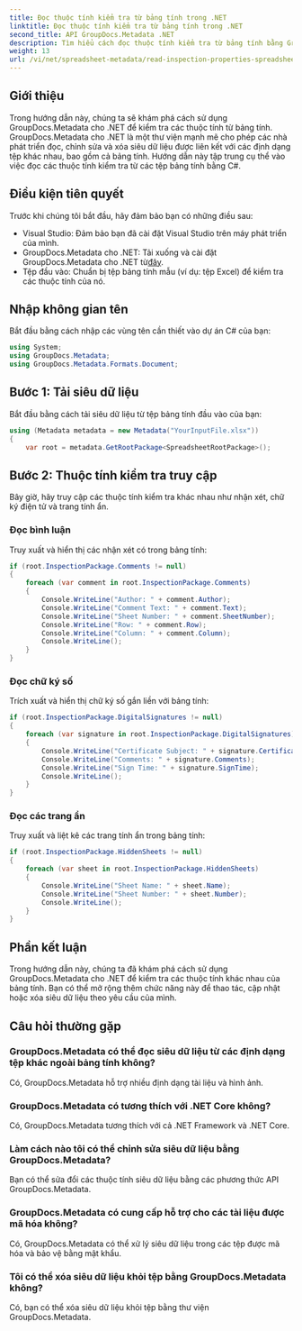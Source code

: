 ```yaml
---
title: Đọc thuộc tính kiểm tra từ bảng tính trong .NET
linktitle: Đọc thuộc tính kiểm tra từ bảng tính trong .NET
second_title: API GroupDocs.Metadata .NET
description: Tìm hiểu cách đọc thuộc tính kiểm tra từ bảng tính bằng GroupDocs.Metadata cho .NET. Truy cập nhận xét, chữ ký điện tử và trang tính ẩn một cách dễ dàng.
weight: 13
url: /vi/net/spreadsheet-metadata/read-inspection-properties-spreadsheets/
---
```

## Giới thiệu
Trong hướng dẫn này, chúng ta sẽ khám phá cách sử dụng GroupDocs.Metadata cho .NET để kiểm tra các thuộc tính từ bảng tính. GroupDocs.Metadata cho .NET là một thư viện mạnh mẽ cho phép các nhà phát triển đọc, chỉnh sửa và xóa siêu dữ liệu được liên kết với các định dạng tệp khác nhau, bao gồm cả bảng tính. Hướng dẫn này tập trung cụ thể vào việc đọc các thuộc tính kiểm tra từ các tệp bảng tính bằng C#.
## Điều kiện tiên quyết
Trước khi chúng tôi bắt đầu, hãy đảm bảo bạn có những điều sau:
- Visual Studio: Đảm bảo bạn đã cài đặt Visual Studio trên máy phát triển của mình.
-  GroupDocs.Metadata cho .NET: Tải xuống và cài đặt GroupDocs.Metadata cho .NET từ[đây](https://releases.groupdocs.com/metadata/net/).
- Tệp đầu vào: Chuẩn bị tệp bảng tính mẫu (ví dụ: tệp Excel) để kiểm tra các thuộc tính của nó.

## Nhập không gian tên
Bắt đầu bằng cách nhập các vùng tên cần thiết vào dự án C# của bạn:
```csharp
using System;
using GroupDocs.Metadata;
using GroupDocs.Metadata.Formats.Document;
```
## Bước 1: Tải siêu dữ liệu
Bắt đầu bằng cách tải siêu dữ liệu từ tệp bảng tính đầu vào của bạn:
```csharp
using (Metadata metadata = new Metadata("YourInputFile.xlsx"))
{
    var root = metadata.GetRootPackage<SpreadsheetRootPackage>();
```
## Bước 2: Thuộc tính kiểm tra truy cập
Bây giờ, hãy truy cập các thuộc tính kiểm tra khác nhau như nhận xét, chữ ký điện tử và trang tính ẩn.
### Đọc bình luận
Truy xuất và hiển thị các nhận xét có trong bảng tính:
```csharp
if (root.InspectionPackage.Comments != null)
{
    foreach (var comment in root.InspectionPackage.Comments)
    {
        Console.WriteLine("Author: " + comment.Author);
        Console.WriteLine("Comment Text: " + comment.Text);
        Console.WriteLine("Sheet Number: " + comment.SheetNumber);
        Console.WriteLine("Row: " + comment.Row);
        Console.WriteLine("Column: " + comment.Column);
        Console.WriteLine();
    }
}
```
### Đọc chữ ký số
Trích xuất và hiển thị chữ ký số gắn liền với bảng tính:
```csharp
if (root.InspectionPackage.DigitalSignatures != null)
{
    foreach (var signature in root.InspectionPackage.DigitalSignatures)
    {
        Console.WriteLine("Certificate Subject: " + signature.CertificateSubject);
        Console.WriteLine("Comments: " + signature.Comments);
        Console.WriteLine("Sign Time: " + signature.SignTime);
        Console.WriteLine();
    }
}
```
### Đọc các trang ẩn
Truy xuất và liệt kê các trang tính ẩn trong bảng tính:
```csharp
if (root.InspectionPackage.HiddenSheets != null)
{
    foreach (var sheet in root.InspectionPackage.HiddenSheets)
    {
        Console.WriteLine("Sheet Name: " + sheet.Name);
        Console.WriteLine("Sheet Number: " + sheet.Number);
        Console.WriteLine();
    }
}
```

## Phần kết luận
Trong hướng dẫn này, chúng ta đã khám phá cách sử dụng GroupDocs.Metadata cho .NET để kiểm tra các thuộc tính khác nhau của bảng tính. Bạn có thể mở rộng thêm chức năng này để thao tác, cập nhật hoặc xóa siêu dữ liệu theo yêu cầu của mình.

## Câu hỏi thường gặp
### GroupDocs.Metadata có thể đọc siêu dữ liệu từ các định dạng tệp khác ngoài bảng tính không?
Có, GroupDocs.Metadata hỗ trợ nhiều định dạng tài liệu và hình ảnh.
### GroupDocs.Metadata có tương thích với .NET Core không?
Có, GroupDocs.Metadata tương thích với cả .NET Framework và .NET Core.
### Làm cách nào tôi có thể chỉnh sửa siêu dữ liệu bằng GroupDocs.Metadata?
Bạn có thể sửa đổi các thuộc tính siêu dữ liệu bằng các phương thức API GroupDocs.Metadata.
### GroupDocs.Metadata có cung cấp hỗ trợ cho các tài liệu được mã hóa không?
Có, GroupDocs.Metadata có thể xử lý siêu dữ liệu trong các tệp được mã hóa và bảo vệ bằng mật khẩu.
### Tôi có thể xóa siêu dữ liệu khỏi tệp bằng GroupDocs.Metadata không?
Có, bạn có thể xóa siêu dữ liệu khỏi tệp bằng thư viện GroupDocs.Metadata.